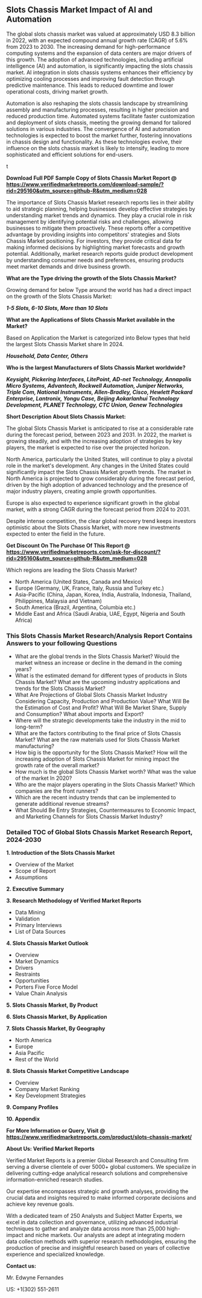 <h2>Slots Chassis Market Impact of AI and Automation</h2><p>The global slots chassis market was valued at approximately USD 8.3 billion in 2022, with an expected compound annual growth rate (CAGR) of 5.6% from 2023 to 2030. The increasing demand for high-performance computing systems and the expansion of data centers are major drivers of this growth. The adoption of advanced technologies, including artificial intelligence (AI) and automation, is significantly impacting the slots chassis market. AI integration in slots chassis systems enhances their efficiency by optimizing cooling processes and improving fault detection through predictive maintenance. This leads to reduced downtime and lower operational costs, driving market growth.</p><p>Automation is also reshaping the slots chassis landscape by streamlining assembly and manufacturing processes, resulting in higher precision and reduced production time. Automated systems facilitate faster customization and deployment of slots chassis, meeting the growing demand for tailored solutions in various industries. The convergence of AI and automation technologies is expected to boost the market further, fostering innovations in chassis design and functionality. As these technologies evolve, their influence on the slots chassis market is likely to intensify, leading to more sophisticated and efficient solutions for end-users.</p>t</p><p id="" class=""><strong>Download Full PDF Sample Copy of Slots Chassis Market Report @ <a href="https://www.verifiedmarketreports.com/download-sample/?rid=295160&utm_source=github-R&utm_medium=028" target="_blank">https://www.verifiedmarketreports.com/download-sample/?rid=295160&utm_source=github-R&utm_medium=028</a></strong></p><p>The importance of&nbsp;Slots Chassis Market research reports lies in their ability to aid strategic planning, helping businesses develop effective strategies by understanding market trends and dynamics. They play a crucial role in risk management by identifying potential risks and challenges, allowing businesses to mitigate them proactively. These reports offer a competitive advantage by providing insights into competitors' strategies and Slots Chassis Market positioning. For investors, they provide critical data for making informed decisions by highlighting market forecasts and growth potential. Additionally, market research reports guide product development by understanding consumer needs and preferences, ensuring products meet market demands and drive business growth.</p><p><strong>What are the&nbsp;Type driving the growth of the Slots Chassis Market?</strong></p><p id="" class="">Growing demand for below Type around the world has had a direct impact on the growth of the Slots Chassis Market:</p><em><strong>1-5 Slots, 6-10 Slots, More than 10 Slots</strong></em></p><strong>What are the&nbsp;Applications&nbsp;of Slots Chassis Market available in the Market?</strong></p><p id="" class="">Based on Application the Market is categorized into Below types that held the largest Slots Chassis Market share In 2024.</p><em><strong>Household, Data Center, Others</strong></em></p><strong>Who is the largest Manufacturers of Slots Chassis Market worldwide?</strong></p><p><em><strong>Keysight, Pickering Interfaces, LitePoint, AD-net Technology, Annapolis Micro Systems, Advantech, Rockwell Automation, Juniper Networks, Triple Com, National Instruments, Allen-Bradley, Cisco, Hewlett Packard Enterprise, Lantronix, Yongu Case, Beijing Aokarlanhui Technology Development, PLANET Technology, CTC Union, Genew Technologies</strong></em></p><p id="" class=""><strong>Short Description About Slots Chassis Market:</strong></p><p>The global Slots Chassis Market is anticipated to rise at a considerable rate during the forecast period, between 2023 and 2031. In 2022, the market is growing steadily, and with the increasing adoption of strategies by key players, the market is expected to rise over the projected horizon.</p><p>North America, particularly the United States, will continue to play a pivotal role in the market's development. Any changes in the United States could significantly impact the Slots Chassis Market growth trends. The market in North America is projected to grow considerably during the forecast period, driven by the high adoption of advanced technology and the presence of major industry players, creating ample growth opportunities.</p><p>Europe is also expected to experience significant growth in the global market, with a strong CAGR during the forecast period from 2024 to 2031.</p><p>Despite intense competition, the clear global recovery trend keeps investors optimistic about the Slots Chassis Market, with more new investments expected to enter the field in the future.</p><p id="" class=""><strong>Get Discount On The Purchase Of This Report @ <a href="https://www.verifiedmarketreports.com/ask-for-discount/?rid=295160&utm_source=github-R&utm_medium=028" target="_blank">https://www.verifiedmarketreports.com/ask-for-discount/?rid=295160&utm_source=github-R&utm_medium=028</a></strong></p>Which regions are leading the Slots Chassis Market?</p><ul><li>North America (United States, Canada and Mexico)</li><li>Europe (Germany, UK, France, Italy, Russia and Turkey etc.)</li><li>Asia-Pacific (China, Japan, Korea, India, Australia, Indonesia, Thailand, Philippines, Malaysia and Vietnam)</li><li>South America (Brazil, Argentina, Columbia etc.)</li><li>Middle East and Africa (Saudi Arabia, UAE, Egypt, Nigeria and South Africa)</li></ul><h3 id="" class="">This Slots Chassis Market Research/Analysis Report Contains Answers to your following Questions</h3><ul><li>What are the global trends in the Slots Chassis Market? Would the market witness an increase or decline in the demand in the coming years?</li><li>What is the estimated demand for different types of products in Slots Chassis Market? What are the upcoming industry applications and trends for the Slots Chassis Market?</li><li>What Are Projections of Global Slots Chassis Market Industry Considering Capacity, Production and Production Value? What Will Be the Estimation of Cost and Profit? What Will Be Market Share, Supply and Consumption? What about imports and Export?</li><li>Where will the strategic developments take the industry in the mid to long-term?</li><li>What are the factors contributing to the final price of Slots Chassis Market? What are the raw materials used for Slots Chassis Market manufacturing?</li><li>How big is the opportunity for the Slots Chassis Market? How will the increasing adoption of Slots Chassis Market for mining impact the growth rate of the overall market?</li><li>How much is the global Slots Chassis Market worth? What was the value of the market In 2020?</li><li>Who are the major players operating in the Slots Chassis Market? Which companies are the front runners?</li><li>Which are the recent industry trends that can be implemented to generate additional revenue streams?</li><li>What Should Be Entry Strategies, Countermeasures to Economic Impact, and Marketing Channels for Slots Chassis Market Industry?</li></ul><h3 id="" class="">Detailed TOC of Global Slots Chassis Market Research Report, 2024-2030</h3><p id="" class=""><strong>1. Introduction of the Slots Chassis Market</strong></p><ul><li>Overview of the Market</li><li>Scope of Report</li><li>Assumptions</li></ul><p id="" class=""><strong>2. Executive Summary</strong></p><p id="" class=""><strong>3. Research Methodology of Verified Market Reports</strong></p><ul><li>Data Mining</li><li>Validation</li><li>Primary Interviews</li><li>List of Data Sources</li></ul><p id="" class=""><strong>4. Slots Chassis Market Outlook</strong></p><ul><li>Overview</li><li>Market Dynamics</li><li>Drivers</li><li>Restraints</li><li>Opportunities</li><li>Porters Five Force Model</li><li>Value Chain Analysis</li></ul><p id="" class=""><strong>5. Slots Chassis Market, By Product</strong></p><p id="" class=""><strong>6. Slots Chassis Market, By Application</strong></p><p id="" class=""><strong>7. Slots Chassis Market, By Geography</strong></p><ul><li>North America</li><li>Europe</li><li>Asia Pacific</li><li>Rest of the World</li></ul><p id="" class=""><strong>8. Slots Chassis Market Competitive Landscape</strong></p><ul><li>Overview</li><li>Company Market Ranking</li><li>Key Development Strategies</li></ul><p id="" class=""><strong>9. Company Profiles</strong></p><p id="" class=""><strong>10. Appendix</strong></p><p id="" class=""><strong>For More Information or Query, Visit @ <a href="https://www.verifiedmarketreports.com/product/slots-chassis-market/" target="_blank">https://www.verifiedmarketreports.com/product/slots-chassis-market/</a></strong></p><p id="" class=""><strong>About Us: Verified Market Reports</strong></p><p id="" class="">Verified Market Reports is a premier Global Research and Consulting firm serving a diverse clientele of over 5000+ global customers. We specialize in delivering cutting-edge analytical research solutions and comprehensive information-enriched research studies.</p><p id="" class="">Our expertise encompasses strategic and growth analyses, providing the crucial data and insights required to make informed corporate decisions and achieve key revenue goals.</p><p id="" class="">With a dedicated team of 250 Analysts and Subject Matter Experts, we excel in data collection and governance, utilizing advanced industrial techniques to gather and analyze data across more than 25,000 high-impact and niche markets. Our analysts are adept at integrating modern data collection methods with superior research methodologies, ensuring the production of precise and insightful research based on years of collective experience and specialized knowledge.</p><p id="" class=""><strong>Contact us:</strong></p><p id="" class="">Mr. Edwyne Fernandes</p><p id="" class="">US: +1(302) 551-2611</p>